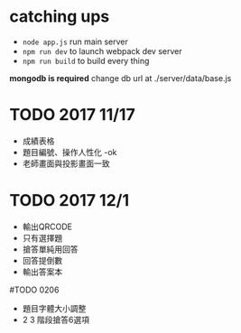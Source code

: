 # catching ups
* `node app.js` run main server
* `npm run dev` to launch webpack dev server
* `npm run build` to build every thing

**mongodb is required**
change db url at ./server/data/base.js


# TODO 2017 11/17
* 成績表格
* 題目編號、操作人性化    -ok
* 老師畫面與投影畫面一致
# TODO 2017 12/1
* 輸出QRCODE
* 只有選擇題
* 搶答單純用回答
* 回答提倒數
* 輸出答案本



#TODO 0206
* 題目字體大小調整
* 2 3 階段搶答6選項